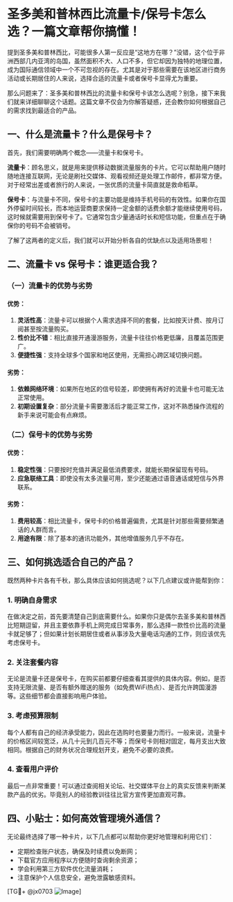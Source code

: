 # 圣多美和普林西比流量卡/保号卡怎么选？一篇文章帮你搞懂！

提到圣多美和普林西比，可能很多人第一反应是“这地方在哪？”没错，这个位于非洲西部几内亚湾的岛国，虽然面积不大、人口不多，但它却因为独特的地理位置，成为国际通信领域中一个不可忽视的存在。尤其是对于那些需要在该地区进行商务活动或长期居住的人来说，选择合适的流量卡或者保号卡显得尤为重要。

那么问题来了：圣多美和普林西比的流量卡和保号卡该怎么选呢？别急，接下来我们就来详细聊聊这个话题。这篇文章不仅会为你解答疑惑，还会教你如何根据自己的需求找到最适合的产品。

## 一、什么是流量卡？什么是保号卡？

首先，我们需要明确两个概念——流量卡和保号卡。

**流量卡**：顾名思义，就是用来提供移动数据流量服务的卡片。它可以帮助用户随时随地连接互联网，无论是刷社交媒体、观看视频还是处理工作邮件，都非常方便。对于经常出差或者旅行的人来说，一张优质的流量卡简直就是救命稻草。

**保号卡**：与流量卡不同，保号卡的主要功能是维持手机号码的有效性。如果你在国外停留时间较长，而本地运营商要求保持一定金额的话费余额才能继续使用号码，这时候就需要用到保号卡了。它通常包含少量通话时长和短信功能，但重点在于确保你的号码不会被销号。

了解了这两者的定义后，我们就可以开始分析各自的优缺点以及适用场景啦！

## 二、流量卡 vs 保号卡：谁更适合我？

### （一）流量卡的优势与劣势

#### 优势：
1. **灵活性高**：流量卡可以根据个人需求选择不同的套餐，比如按天计费、按月订阅甚至按流量购买。
2. **性价比不错**：相比直接开通漫游服务，流量卡往往价格更低廉，且覆盖范围更广。
3. **便捷性强**：支持全球多个国家和地区使用，无需担心跨区域切换问题。

#### 劣势：
1. **依赖网络环境**：如果所在地区的信号较差，即使拥有再好的流量卡也可能无法正常使用。
2. **初期设置复杂**：部分流量卡需要激活后才能正常工作，这对不熟悉操作流程的新手来说可能会有点麻烦。

### （二）保号卡的优势与劣势

#### 优势：
1. **稳定性强**：只要按时充值并满足最低消费要求，就能长期保留现有号码。
2. **应急联络工具**：即使没有太多流量可用，至少还能通过语音通话或短信与外界联系。

#### 劣势：
1. **费用较高**：相比流量卡，保号卡的价格普遍偏贵，尤其是针对那些需要频繁通话的人群而言。
2. **用途有限**：除了基本的通讯功能外，其他增值服务几乎不存在。

## 三、如何挑选适合自己的产品？

既然两种卡片各有千秋，那么具体应该如何挑选呢？以下几点建议或许能帮到你：

### 1. 明确自身需求
在做决定之前，首先要清楚自己到底需要什么。如果你只是偶尔去圣多美和普林西比短期逗留，并且主要依靠手机上网完成日常事务，那么选择一款性价比高的流量卡就足够了；但如果计划长期居住或者从事涉及大量电话沟通的工作，则应该优先考虑保号卡。

### 2. 关注套餐内容
无论是流量卡还是保号卡，在购买前都要仔细查看其提供的具体内容。例如，是否支持无限流量、是否有额外赠送的服务（如免费WiFi热点）、是否允许跨国漫游等。这些细节都会直接影响用户体验。

### 3. 考虑预算限制
每个人都有自己的经济承受能力，因此在选购时也要量力而行。一般来说，流量卡的价格区间较宽泛，从几十元到几百元不等；而保号卡则相对固定，每月支出大致相同。根据自己的财务状况合理规划开支，避免不必要的浪费。

### 4. 查看用户评价
最后一点非常重要！可以通过查阅相关论坛、社交媒体平台上的真实反馈来判断某款产品的优劣。毕竟别人的经验教训往往比官方宣传更加直观可靠。

## 四、小贴士：如何高效管理境外通信？

无论最终选择了哪一种卡片，以下几点都可以帮助你更好地管理和利用它们：

- 定期检查账户状态，确保及时续费以免断网；
- 下载官方应用程序以方便随时查询剩余资源；
- 学会利用第三方软件优化流量消耗；
- 注意保护个人信息安全，避免泄露敏感资料。

[TG💪+ @jx0703 ![Image](https://github.com/user-attachments/assets/dbca1d08-cadb-493c-b0ec-ad6f7a83f270)]